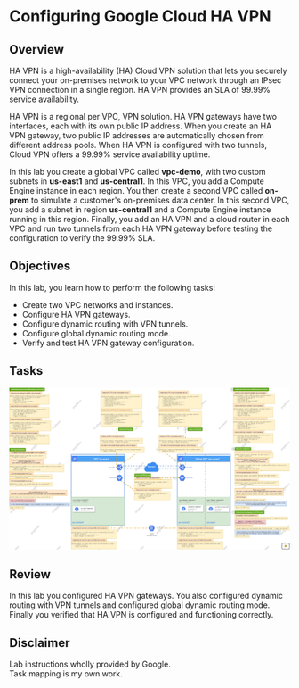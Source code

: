 # Configuring Google Cloud HA VPN

## Overview
HA VPN is a high-availability (HA) Cloud VPN solution that lets you securely connect your on-premises network to your VPC network through an IPsec VPN connection in a single region. HA VPN provides an SLA of 99.99% service availability.

HA VPN is a regional per VPC, VPN solution. HA VPN gateways have two interfaces, each with its own public IP address. When you create an HA VPN gateway, two public IP addresses are automatically chosen from different address pools. When HA VPN is configured with two tunnels, Cloud VPN offers a 99.99% service availability uptime.

In this lab you create a global VPC called **vpc-demo**, with two custom subnets in **us-east1** and **us-central1**. In this VPC, you add a Compute Engine instance in each region. You then create a second VPC called **on-prem** to simulate a customer's on-premises data center. In this second VPC, you add a subnet in region **us-central1** and a Compute Engine instance running in this region. Finally, you add an HA VPN and a cloud router in each VPC and run two tunnels from each HA VPN gateway before testing the configuration to verify the 99.99% SLA.

## Objectives
In this lab, you learn how to perform the following tasks:
- Create two VPC networks and instances.
- Configure HA VPN gateways.
- Configure dynamic routing with VPN tunnels.
- Configure global dynamic routing mode.
- Verify and test HA VPN gateway configuration.

## Tasks
![Task Map](https://github.com/angliwen/public/blob/173539f65c16909c512fc62104e68ea35ecb7717/Configuring%20Google%20Cloud%20HA%20VPN/map.png)

## Review
In this lab you configured HA VPN gateways. You also configured dynamic routing with VPN tunnels and configured global dynamic routing mode. Finally you verified that HA VPN is configured and functioning correctly.

## Disclaimer
Lab instructions wholly provided by Google. \
Task mapping is my own work.
